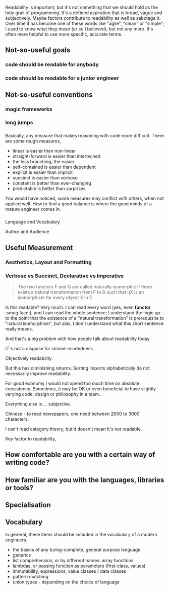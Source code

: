 Readability is important, but it's not something that we should hold as the holy grail of programming. It's a  defined aspiration that is broad, vague and subjectively. Maybe factors contribute to readability as well as sabotage it. Over time it has become one of these words like "agile", "clean" or "simple"; I used to know what they mean (or so I believed), but not any more. It's often more helpful to use more specific, accurate terms.

## Not-so-useful goals

### code should be readable for anybody


### code should be readable for a junior engineer

## Not-so-useful conventions

### magic frameworks

### long jumps

### 



Basically, any measure that makes reasoning with code more difficult. There are some rough measures,

* linear is easier than non-linear
* straight-forward is easier than intertwined
* the less branching, the easier
* self-contained is easier than dependent
* explicit is easier than implicit
* succinct is easier than verbose
* constant is better than ever-changing
* predictable is better than surprises

You would have noticed, some measures may conflict with others, when not applied well. How to find a good balance is where the good minds of a mature engineer comes in.

### 



Language and Vocabulary

Author and Audience

## Useful Measurement

### Aesthetics, Layout and Formatting

### Verbose vs Succinct, Declarative vs Imperative

> The two functors F and G are called naturally isomorphic if there exists a natural transformation from F to G such that ηX is an isomorphism for every object X in C.

Is this readable? Very much. I can read every word (yes, even **functor** :smug face:), and I can read the whole sentence; I understand the logic up to the point that the existence of a "natural transformation" is prerequisite to "natural isomorphism", but alas, I don't understand what this short sentence really means.

And that's a big problem with how people talk about readability today.

IT's not a disguise for closed-mindedness 

Objectively readability

But this has diminishing returns. Sorting imports alphabetically do not necessarily improve readability.

For good economy I would not spend too much time on absolute consistency. Sometimes, it may be OK or even beneficial to have slightly varying code, design or philosophy in a team. 

Everything else is ... subjective.

Chinese - to read newspapers, one need between 2000 to 3000 characters.

I can't read category theory, but it doesn't mean it's not readable.

Key factor to readability, 

## How comfortable are you with a certain way of writing code?

## How familiar are you with the languages, libraries or tools?

## Specialisation

## Vocabulary 

In general, these items should be included in the vocabulary of a modern engineers.

- the basics of any turing-complete, general purpose language
- generics
- list comprehension, or by different names: array functions
- lambdas, or passing function as parameters (first-class, values)
- immutability, expressions, value classes / data classes
- pattern matching
- union types - depending on the choice of language